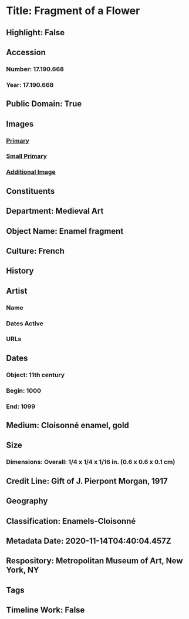 # Title: Fragment of a Flower
## Highlight: False
## Accession
### Number: 17.190.668
### Year: 17.190.668
## Public Domain: True
## Images
### [Primary](https://images.metmuseum.org/CRDImages/md/original/sf17-190-668s1.jpg)
### [Small Primary](https://images.metmuseum.org/CRDImages/md/web-large/sf17-190-668s1.jpg)
### [Additional Image](https://images.metmuseum.org/CRDImages/md/original/sf17-190-668s2.jpg)
## Constituents
## Department: Medieval Art
## Object Name: Enamel fragment
## Culture: French
## History
## Artist
### Name
### Dates Active
### URLs
## Dates
### Object: 11th century
### Begin: 1000
### End: 1099
## Medium: Cloisonné enamel, gold
## Size
### Dimensions: Overall: 1/4 x 1/4 x 1/16 in. (0.6 x 0.6 x 0.1 cm)
## Credit Line: Gift of J. Pierpont Morgan, 1917
## Geography
## Classification: Enamels-Cloisonné
## Metadata Date: 2020-11-14T04:40:04.457Z
## Respository: Metropolitan Museum of Art, New York, NY
## Tags
## Timeline Work: False
